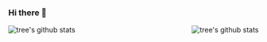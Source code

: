 ### Hi there 👋

<!--
**zk8080/zk8080** is a ✨ _special_ ✨ repository because its `README.md` (this file) appears on your GitHub profile.

Here are some ideas to get you started:

- 🔭 I’m currently working on ...
- 🌱 I’m currently learning ...
- 👯 I’m looking to collaborate on ...
- 🤔 I’m looking for help with ...
- 💬 Ask me about ...
- 📫 How to reach me: ...
- 😄 Pronouns: ...
- ⚡ Fun fact: ...
-->

<div align="center">
    <a href="https://github.com/zk8080">
        <img align="left" src="https://github-readme-stats.vercel.app/api?username=zk8080&show_icons=truee&include_all_commits=false&theme=onedark&hide=prs" alt="tree's github stats"/>
    </a>
    <a href="https://github.com/zk8080">
        <img align="right" src="https://github-readme-stats.vercel.app/api/top-langs/?username=zk8080&layout=compact&show_icons=truee&include_all_commits=true&theme=onedark&card_width=230" alt="tree's github stats"/>
    </a>
</div>
